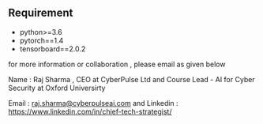 
## Requirement
* python>=3.6
* pytorch==1.4
* tensorboard==2.0.2


for more information or collaboration , please email as given below

Name : Raj Sharma , CEO at CyberPulse Ltd and Course Lead - AI for Cyber Security at Oxford Universirty

Email : raj.sharma@cyberpulseai.com and Linkedin : https://www.linkedin.com/in/chief-tech-strategist/

